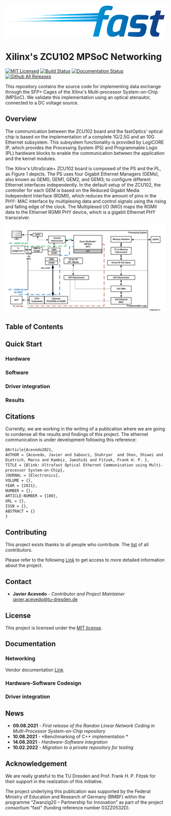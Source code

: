<p align="center">
<img alt="fast_Optics" src="https://github.com/jracevedob/MPSoC_Networking/blob/main/Logo/fast.png" width="800">
</p>

# Xilinx's ZCU102 MPSoC Networking

[![MIT Licensed](https://img.shields.io/github/license/jracevedob/MPSoC_Networking)](https://github.com/jracevedob/MPSoC_Networking/blob/main/LICENSE)
[![Build Status](https://github.com//jracevedob/MPSoC_Networking/actions/workflows/build.yml/badge.svg)](https://github.com//jracevedob/MPSoC_Networking/actions)
[![Documentation Status](https://readthedocs.org/projects/graphriccicurvature/badge/?version=latest)](https://github.com/jracevedob/MPSoC_Networking/wiki)
[![Github All Releases](https://img.shields.io/github/downloads/jracevedob/MPSoC_Networking/total.svg)]()


This repository contains the source code for implementing data exchange through the SFP+ Cages of the Xilinx's Multi-processor System-on-Chip (MPSoC). We validate this implementation using an optical atenautor, connected to a DC voltage source.

## Overview

The communication between the ZCU102 board and the fastOptics' optical chip is based on the implementation of a complete 1G/2.5G and an 10G Ethernet subsystem. This subsystem functionality is provided by LogiCORE IP, which provides the Processing System (PS) and Programmable Logic (PL) hardware blocks to enable the communication between the application and the kernel modules. 

The Xilinx's UltraScale+ ZCU102 board is composed of the PS and the PL, as Figure 1 depicts. The PS uses four Gigabit Ethernet Managers (GEMs), also known as GEM0, GEM1, GEM2, and GEM3; to configure different Ethernet interfaces independently. In the default setup of the ZCU102, the controller for each GEM is based on the Reduced Gigabit Media Independent Interface (RGMII), which reduces the amount of pins in the PHY- MAC interface by multiplexing data and control signals using the rising and falling edge of the clock. The Multiplexed I/O (MIO) maps the RGMII data to the Ethernet RGMII PHY device, which is a gigabit Ethernet PHY transceiver. 


<p align="center">
<img alt="Ethernet_PLPS" src="https://github.com/jracevedob/MPSoC_Networking/blob/main/Figures/PLPS.png" width="800">
</p>

## Table of Contents
## Quick Start

### Hardware 

### Software

### Driver integration

### Results

## Citations

Currently, we are working in the writing of a publication where we are going to condense all the results and findings of this project. The ethernet communication is under development following this reference:

```
@Article{Acevedo2021,
AUTHOR = {Acevedo, Javier and Sabouri, Shahryar  and Shen, Shiwei and Dietrich, Marco and Kambiz, Jamshidi and Fitzek, Frank H. P. },
TITLE = {Blink: Ultrafast Optical Ethernet Communication using Multi-processor System-on-Chip},
JOURNAL = {Electronics},
VOLUME = {},
YEAR = {2021},
NUMBER = {},
ARTICLE-NUMBER = {180},
URL = {},
ISSN = {},
ABSTRACT = {}
}
```

## Contributing

This project exists thanks to all people who contribute.
The [list](./CONTRIBUTORS) of all contributors.

Please refer to the following [Link](https://de.fast-zwanzig20.de/) to get access to more detailed information about the project.

## Contact

* **Javier Acevedo** - *Contributor and Project Maintainer* javier.acevedo@tu-dresden.de

## License

This project is licensed under the [MIT license](./LICENSE).

## Documentation

### Networking
Vendor documentation [Link](https://xilinx-wiki.atlassian.net/wiki/spaces/A/pages/862912682/Networking+in+QEMU)

### Hardware-Software Codesign

### Driver integration

## News

* **09.08.2021** - *First release of the Randon Linear Network Coding in Multi-Processor System-on-Chip repository*
* **10.08.2021** - *Benchmarking of C++ implementation *
* **14.08.2021** - *Hardware-Software integration*
* **10.02.2022** - *Migration to a private repository for testing*

## Acknowledgement

We are really grateful to the TU Dresden and Prof. Frank H. P. Fitzek for their support in the realization of this initiative.

The project underlying this publication was supported by the Federal Ministry of Education and Research of Germany (BMBF) within the programme “Zwanzig20 – Partnership for Innovation” as part of the project consortium “fast” (funding reference number 03ZZ0532D).
